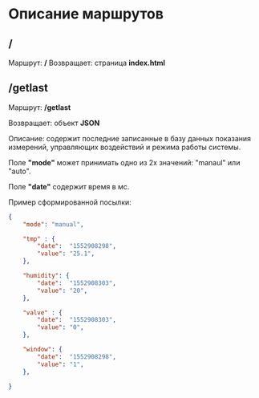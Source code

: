 # Описание маршрутов

## /
Маршрут: **/**
Возвращает: страница **index.html**

## /getlast
Маршрут: **/getlast**

Возвращает: объект **JSON**

Описание: содержит последние записанные в базу данных показания измерений, управляющих воздействий и режима работы системы.

Поле **"mode"** может принимать одно из 2х значений: "manaul" или "auto".

Поле **"date"** содержит время в мс. 

Пример сформированной посылки:
```JSON
{
	"mode": "manual",

	"tmp" : {
		"date":  "1552908298",
		"value": "25.1",
	},

    "humidity": {
		"date":  "1552908303",
		"value": "20",
	},

    "valve" : {
		"date":  "1552908303",
 		"value": "0",
	},

    "window": {
		"date":  "1552908298",
 		"value": "1",
	},
	
}
```


